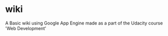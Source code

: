 # wiki
  
  A Basic wiki using Google App Engine made as a part of the Udacity course 'Web Development'

